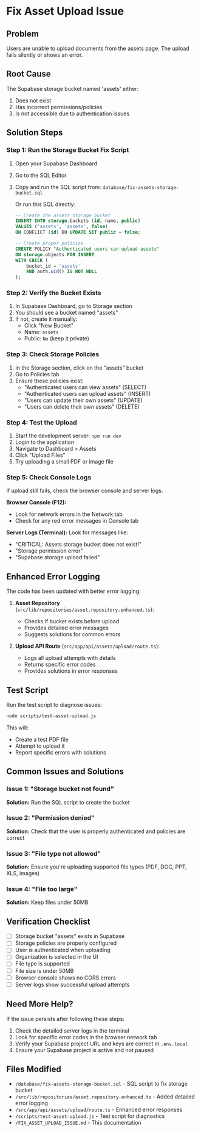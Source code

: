 # Fix Asset Upload Issue

## Problem
Users are unable to upload documents from the assets page. The upload fails silently or shows an error.

## Root Cause
The Supabase storage bucket named 'assets' either:
1. Does not exist
2. Has incorrect permissions/policies
3. Is not accessible due to authentication issues

## Solution Steps

### Step 1: Run the Storage Bucket Fix Script

1. Open your Supabase Dashboard
2. Go to the SQL Editor
3. Copy and run the SQL script from: `database/fix-assets-storage-bucket.sql`
   
   Or run this SQL directly:
   ```sql
   -- Create the assets storage bucket
   INSERT INTO storage.buckets (id, name, public) 
   VALUES ('assets', 'assets', false)
   ON CONFLICT (id) DO UPDATE SET public = false;
   
   -- Create proper policies
   CREATE POLICY "Authenticated users can upload assets"
   ON storage.objects FOR INSERT
   WITH CHECK (
       bucket_id = 'assets' 
       AND auth.uid() IS NOT NULL
   );
   ```

### Step 2: Verify the Bucket Exists

1. In Supabase Dashboard, go to Storage section
2. You should see a bucket named "assets"
3. If not, create it manually:
   - Click "New Bucket"
   - Name: `assets`
   - Public: `No` (keep it private)

### Step 3: Check Storage Policies

1. In the Storage section, click on the "assets" bucket
2. Go to Policies tab
3. Ensure these policies exist:
   - "Authenticated users can view assets" (SELECT)
   - "Authenticated users can upload assets" (INSERT)
   - "Users can update their own assets" (UPDATE)
   - "Users can delete their own assets" (DELETE)

### Step 4: Test the Upload

1. Start the development server: `npm run dev`
2. Login to the application
3. Navigate to Dashboard > Assets
4. Click "Upload Files"
5. Try uploading a small PDF or image file

### Step 5: Check Console Logs

If upload still fails, check the browser console and server logs:

**Browser Console (F12):**
- Look for network errors in the Network tab
- Check for any red error messages in Console tab

**Server Logs (Terminal):**
Look for messages like:
- "CRITICAL: Assets storage bucket does not exist!"
- "Storage permission error"
- "Supabase storage upload failed"

## Enhanced Error Logging

The code has been updated with better error logging:

1. **Asset Repository** (`src/lib/repositories/asset.repository.enhanced.ts`):
   - Checks if bucket exists before upload
   - Provides detailed error messages
   - Suggests solutions for common errors

2. **Upload API Route** (`src/app/api/assets/upload/route.ts`):
   - Logs all upload attempts with details
   - Returns specific error codes
   - Provides solutions in error responses

## Test Script

Run the test script to diagnose issues:

```bash
node scripts/test-asset-upload.js
```

This will:
- Create a test PDF file
- Attempt to upload it
- Report specific errors with solutions

## Common Issues and Solutions

### Issue 1: "Storage bucket not found"
**Solution:** Run the SQL script to create the bucket

### Issue 2: "Permission denied"
**Solution:** Check that the user is properly authenticated and policies are correct

### Issue 3: "File type not allowed"
**Solution:** Ensure you're uploading supported file types (PDF, DOC, PPT, XLS, images)

### Issue 4: "File too large"
**Solution:** Keep files under 50MB

## Verification Checklist

- [ ] Storage bucket "assets" exists in Supabase
- [ ] Storage policies are properly configured
- [ ] User is authenticated when uploading
- [ ] Organization is selected in the UI
- [ ] File type is supported
- [ ] File size is under 50MB
- [ ] Browser console shows no CORS errors
- [ ] Server logs show successful upload attempts

## Need More Help?

If the issue persists after following these steps:

1. Check the detailed server logs in the terminal
2. Look for specific error codes in the browser network tab
3. Verify your Supabase project URL and keys are correct in `.env.local`
4. Ensure your Supabase project is active and not paused

## Files Modified

- `/database/fix-assets-storage-bucket.sql` - SQL script to fix storage bucket
- `/src/lib/repositories/asset.repository.enhanced.ts` - Added detailed error logging
- `/src/app/api/assets/upload/route.ts` - Enhanced error responses
- `/scripts/test-asset-upload.js` - Test script for diagnostics
- `/FIX_ASSET_UPLOAD_ISSUE.md` - This documentation